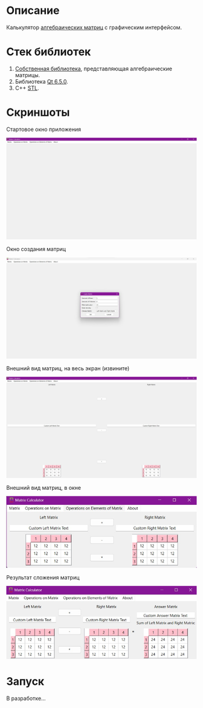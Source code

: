 # Описание
Калькулятор [алгебраических матриц](https://w.wiki/7tx9) с графическим интерфейсом.
# Стек библиотек
1. [Собственная библиотека](https://github.com/MeScapegoat/Matrix), представляющая алгебраические матрицы.
1. Библиотека [Qt 6.5.0](https://doc.qt.io/).
1. C++ [STL](https://en.cppreference.com/w/cpp/standard_library).
# Скриншоты
Стартовое окно приложения

![Стартовое окно приложения (См. файл InitWindow.jpg)](/InitWindow.jpg)

Окно создания матриц

![Окно создания матриц (См. файл CreateMatrixWindow.jpg)](/CreateMatrixWindow.jpg)

Внешний вид матриц, на весь экран (извините)

![Внешний вид матриц, на весь экран (См. файл MatrixFullscreenView.jpg)](/MatrixFullscreenView.jpg)

Внешний вид матриц, в окне

![Внешний вид матриц, в окне (См. файл MatrixWindowedView.jpg)](/MatrixWindowedView.jpg)

Результат сложения матриц

![Результат сложения матриц (см. файл AnswerMatrixView.jpg)](/AnswerMatrixView.jpg)
# Запуск
В разработке...
